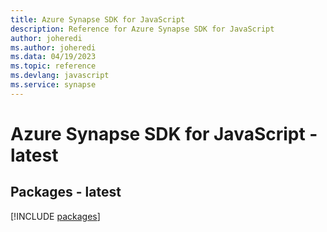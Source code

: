 ```yaml
---
title: Azure Synapse SDK for JavaScript
description: Reference for Azure Synapse SDK for JavaScript
author: joheredi
ms.author: joheredi
ms.data: 04/19/2023
ms.topic: reference
ms.devlang: javascript
ms.service: synapse
---
```

# Azure Synapse SDK for JavaScript - latest
## Packages - latest
[!INCLUDE [packages](synapse-index.md)]